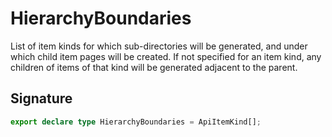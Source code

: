 
# HierarchyBoundaries

List of item kinds for which sub-directories will be generated, and under which child item pages will be created. If not specified for an item kind, any children of items of that kind will be generated adjacent to the parent.

## Signature

```typescript
export declare type HierarchyBoundaries = ApiItemKind[];
```
